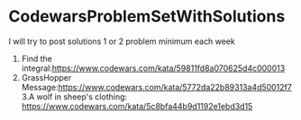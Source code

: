 # CodewarsProblemSetWithSolutions
I will try to post solutions 1 or 2 problem minimum each week
1. Find the integral:https://www.codewars.com/kata/59811fd8a070625d4c000013
2. GrassHopper Message:https://www.codewars.com/kata/5772da22b89313a4d50012f7
3.A wolf in sheep's clothing: https://www.codewars.com/kata/5c8bfa44b9d1192e1ebd3d15
